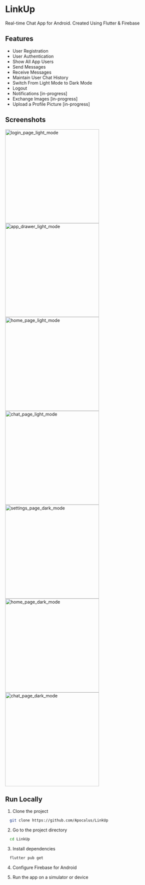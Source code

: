 
# LinkUp

Real-time Chat App for Android. Created Using Flutter & Firebase

## Features

- User Registration
- User Authentication
- Show All App Users
- Send Messages
- Receive Messages
- Maintain User Chat History
- Switch From Light Mode to Dark Mode
- Logout
- Notifications [in-progress]
- Exchange Images [in-progress]
- Upload a Profile Picture [in-progress]

## Screenshots
<div style="display: flex; flex-wrap: wrap;">
    <img src="https://github.com/Apocalus/LinkUp/blob/master/screenshots/Screenshot_20240405_134339.png" alt="login_page_light_mode" width="300"/>
    <img src="https://github.com/Apocalus/LinkUp/blob/master/screenshots/Screenshot_20240405_134951.png" alt="app_drawer_light_mode" width="300"/>
    <img src="https://github.com/Apocalus/LinkUp/blob/master/screenshots/Screenshot_20240405_134800.png" alt="home_page_light_mode" width="300"/>
    <img src="https://github.com/Apocalus/LinkUp/blob/master/screenshots/Screenshot_20240405_134944.png" alt="chat_page_light_mode" width="300"/>
    <img src="https://github.com/Apocalus/LinkUp/blob/master/screenshots/Screenshot_20240405_134839.png" alt="settings_page_dark_mode" width="300"/>
    <img src="https://github.com/Apocalus/LinkUp/blob/master/screenshots/Screenshot_20240405_134847.png" alt="home_page_dark_mode" width="300"/>
    <img src="https://github.com/Apocalus/LinkUp/blob/master/screenshots/Screenshot_20240405_134932.png" alt="chat_page_dark_mode" width="300"/>
</div>

## Run Locally

1) Clone the project

```bash
  git clone https://github.com/Apocalus/LinkUp
```

2) Go to the project directory

```bash
  cd LinkUp
```

3) Install dependencies

```bash
  flutter pub get
```

4) Configure Firebase for Android

5) Run the app on a simulator or device
